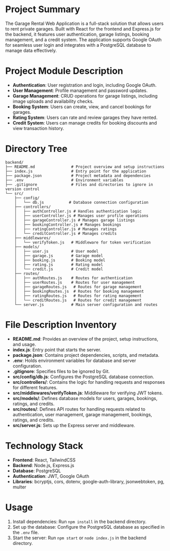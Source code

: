 # Project Summary
The Garage Rental Web Application is a full-stack solution that allows users to rent private garages. Built with React for the frontend and Express.js for the backend, it features user authentication, garage listings, booking management, and a credit system. The application supports Google OAuth for seamless user login and integrates with a PostgreSQL database to manage data effectively.

# Project Module Description
- **Authentication**: User registration and login, including Google OAuth.
- **User Management**: Profile management and password updates.
- **Garage Management**: CRUD operations for garage listings, including image uploads and availability checks.
- **Booking System**: Users can create, view, and cancel bookings for garages.
- **Rating System**: Users can rate and review garages they have rented.
- **Credit System**: Users can manage credits for booking discounts and view transaction history.

# Directory Tree
```
backend/
├── README.md                # Project overview and setup instructions
├── index.js                 # Entry point for the application
├── package.json             # Project metadata and dependencies
├── .env                     # Environment variables
├── .gitignore               # Files and directories to ignore in version control
└── src/
    ├── config/
    │   └── db.js           # Database connection configuration
    ├── controllers/
    │   ├── authController.js # Handles authentication logic
    │   ├── userController.js # Manages user profile operations
    │   ├── garageController.js # Manages garage listings
    │   ├── bookingController.js # Manages bookings
    │   ├── ratingController.js # Manages ratings
    │   └── creditController.js # Manages credits
    ├── middlewares/
    │   └── verifyToken.js   # Middleware for token verification
    ├── models/
    │   ├── user.js          # User model
    │   ├── garage.js        # Garage model
    │   ├── booking.js       # Booking model
    │   ├── rating.js        # Rating model
    │   └── credit.js        # Credit model
    ├── routes/
    │   ├── authRoutes.js    # Routes for authentication
    │   ├── userRoutes.js    # Routes for user management
    │   ├── garageRoutes.js   # Routes for garage management
    │   ├── bookingRoutes.js  # Routes for booking management
    │   ├── ratingRoutes.js   # Routes for rating management
    │   └── creditRoutes.js   # Routes for credit management
    └── server.js            # Main server configuration and routes
```

# File Description Inventory
- **README.md**: Provides an overview of the project, setup instructions, and usage.
- **index.js**: Entry point that starts the server.
- **package.json**: Contains project dependencies, scripts, and metadata.
- **.env**: Holds environment variables for database and server configuration.
- **.gitignore**: Specifies files to be ignored by Git.
- **src/config/db.js**: Configures the PostgreSQL database connection.
- **src/controllers/**: Contains the logic for handling requests and responses for different features.
- **src/middlewares/verifyToken.js**: Middleware for verifying JWT tokens.
- **src/models/**: Defines database models for users, garages, bookings, ratings, and credits.
- **src/routes/**: Defines API routes for handling requests related to authentication, user management, garage management, bookings, ratings, and credits.
- **src/server.js**: Sets up the Express server and middleware.

# Technology Stack
- **Frontend**: React, TailwindCSS
- **Backend**: Node.js, Express.js
- **Database**: PostgreSQL
- **Authentication**: JWT, Google OAuth
- **Libraries**: bcryptjs, cors, dotenv, google-auth-library, jsonwebtoken, pg, multer

# Usage
1. Install dependencies: Run `npm install` in the backend directory.
2. Set up the database: Configure the PostgreSQL database as specified in the `.env` file.
3. Start the server: Run `npm start` or `node index.js` in the backend directory.
